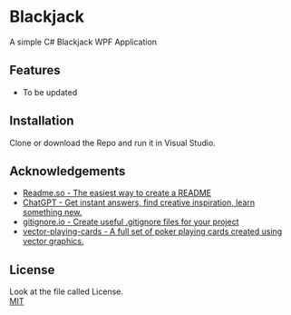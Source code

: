 # Blackjack

 A simple C# Blackjack WPF Application


 ## Features

 - To be updated


## Installation

Clone or download the Repo and run it in Visual Studio.

    
## Acknowledgements

 - [Readme.so - The easiest way to create a README](https://readme.so/)
 - [ChatGPT - Get instant answers, find creative inspiration, learn something new.](https://chat.openai.com/)
 - [gitignore.io - Create useful .gitignore files for your project](https://www.gitignore.io)
 - [vector-playing-cards - A full set of poker playing cards created using vector graphics.](https://code.google.com/archive/p/vector-playing-cards/)


## License

Look at the file called License.  
[MIT](https://choosealicense.com/licenses/mit/)

